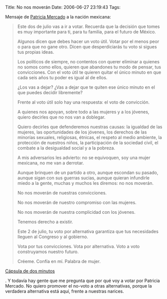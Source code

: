 Title: No nos moverán
Date: 2006-06-27 23:19:43
Tags: 

<p>Mensaje de <a target="_blank" href="http://www.patriciamercado.org.mx">Patricia Mercado</a> a la nación mexicana:
</p>
<blockquote>Este dos de julio vas a ir a votar. Recuerda que la decisión que tomes es muy importante para ti, para tu familia, para el futuro de México.

Algunos dicen que debes hacer un voto útil. Votar por el menos peor o para que no gane otro. Dicen que desperdiciarás tu voto si sigues tus propias ideas.

Los políticos de siempre, no contentos con querer eliminar a quienes no somos como ellos, quieren que abandones tu modo de pensar, tus convicciones. Con el voto útil te quieren quitar el único minuto en que cada seis años tu poder es igual al de ellos.

¿Los vas a dejar? ¿Vas a dejar que te quiten ese único minuto en el que puedes decidir libremente?

Frente al voto útil solo hay una respuesta: el voto de convicción.

A quienes nos apoyan, sobre todo a las mujeres y a los jóvenes, quiero decirles que no nos van a doblegar.

Quiero decirles que defenderemos nuestras causas: la igualdad de las mujeres, las oportunidades de los jóvenes, los derechos de las minorías sexuales, religiosas, étnicas, el respeto al medio ambiente, la protección de nuestros niños, la participación de la sociedad civil, el combate a la desigualdad social y a la pobreza.

A mis adversarios les advierto: no se equivoquen, soy una mujer mexicana, no me van a derrotar.

Aunque brinquen de un partido a otro, aunque escondan su pasado, aunque sigan con sus guerras sucias, aunque quieran infundirle miedo a la gente, muchas y muchos les diremos: no nos moverán.

No nos moverán de nuestras convicciones.

No nos moverán de nuestro compromiso con las mujeres.

No nos moverán de nuestra complicidad con los jóvenes.

Tenemos derecho a existir.

Este 2 de julio, tu voto por alternativa garantiza que tus necesidades lleguen al Congreso y al gobierno.

Vota por tus convicciones. Vota por alternativa. Voto a voto construyamos nuestro futuro.

Créeme.
Confía en mí.
Palabra de mujer.</blockquote>
<a target="_blank" href="http://andreslajous.blogs.com/alternativa_joven/files/capsula_2min.mov">Cápsula de dos minutos</a><p>. Y todavía hay gente que me pregunta que por qué voy a votar por Patricia Mercado. No quiero promover el no-voto a otras alternativas, porque la verdadera alternativa está aquí, frente a nuestras narices. </p>
